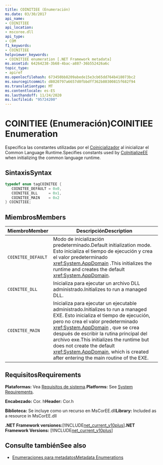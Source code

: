 ```yaml
---
title: COINITIEE (Enumeración)
ms.date: 03/30/2017
api_name:
- COINITIEE
api_location:
- mscoree.dll
api_type:
- COM
f1_keywords:
- COINITIEE
helpviewer_keywords:
- COINITIEE enumeration [.NET Framework metadata]
ms.assetid: 64264238-3b68-4bac-a887-36b552426a6c
topic_type:
- apiref
ms.openlocfilehash: 673450bb8209abede15e3cb65dd764b418073bc2
ms.sourcegitcommit: d8020797a6657d0fbbdff362b80300815f682f94
ms.translationtype: MT
ms.contentlocale: es-ES
ms.lasthandoff: 11/24/2020
ms.locfileid: "95724200"
---
```

# <a name="coinitiee-enumeration"></a><span data-ttu-id="8e408-102">COINITIEE (Enumeración)</span><span class="sxs-lookup"><span data-stu-id="8e408-102">COINITIEE Enumeration</span></span>

<span data-ttu-id="8e408-103">Especifica las constantes utilizadas por el [Coinicializador](../hosting/coinitializeee-function.md) al inicializar el Common Language Runtime.</span><span class="sxs-lookup"><span data-stu-id="8e408-103">Specifies constants used by [CoInitializeEE](../hosting/coinitializeee-function.md) when initializing the common language runtime.</span></span>  
  
## <a name="syntax"></a><span data-ttu-id="8e408-104">Sintaxis</span><span class="sxs-lookup"><span data-stu-id="8e408-104">Syntax</span></span>  
  
```cpp  
typedef enum tagCOINITEE {  
   COINITEE_DEFAULT = 0x0,  
   COINITEE_DLL     = 0x1,  
   COINITEE_MAIN    = 0x2  
} COINITIEE;  
```  
  
## <a name="members"></a><span data-ttu-id="8e408-105">Miembros</span><span class="sxs-lookup"><span data-stu-id="8e408-105">Members</span></span>  
  
|<span data-ttu-id="8e408-106">Miembro</span><span class="sxs-lookup"><span data-stu-id="8e408-106">Member</span></span>|<span data-ttu-id="8e408-107">Descripción</span><span class="sxs-lookup"><span data-stu-id="8e408-107">Description</span></span>|  
|------------|-----------------|  
|`COINITEE_DEFAULT`|<span data-ttu-id="8e408-108">Modo de inicialización predeterminado.</span><span class="sxs-lookup"><span data-stu-id="8e408-108">Default initialization mode.</span></span> <span data-ttu-id="8e408-109">Esto inicializa el tiempo de ejecución y crea el valor predeterminado <xref:System.AppDomain> .</span><span class="sxs-lookup"><span data-stu-id="8e408-109">This initializes the runtime and creates the default <xref:System.AppDomain>.</span></span>|  
|`COINITEE_DLL`|<span data-ttu-id="8e408-110">Inicializa para ejecutar un archivo DLL administrado.</span><span class="sxs-lookup"><span data-stu-id="8e408-110">Initializes to run a managed DLL.</span></span>|  
|`COINITEE_MAIN`|<span data-ttu-id="8e408-111">Inicializa para ejecutar un ejecutable administrado.</span><span class="sxs-lookup"><span data-stu-id="8e408-111">Initializes to run a managed EXE.</span></span> <span data-ttu-id="8e408-112">Esto inicializa el tiempo de ejecución, pero no crea el valor predeterminado <xref:System.AppDomain> , que se crea después de escribir la rutina principal del archivo exe.</span><span class="sxs-lookup"><span data-stu-id="8e408-112">This initializes the runtime but does not create the default <xref:System.AppDomain>, which is created after entering the main routine of the EXE.</span></span>|  
  
## <a name="requirements"></a><span data-ttu-id="8e408-113">Requisitos</span><span class="sxs-lookup"><span data-stu-id="8e408-113">Requirements</span></span>  

 <span data-ttu-id="8e408-114">**Plataformas:** Vea [Requisitos de sistema](../../get-started/system-requirements.md).</span><span class="sxs-lookup"><span data-stu-id="8e408-114">**Platforms:** See [System Requirements](../../get-started/system-requirements.md).</span></span>  
  
 <span data-ttu-id="8e408-115">**Encabezado:** Cor. h</span><span class="sxs-lookup"><span data-stu-id="8e408-115">**Header:** Cor.h</span></span>  
  
 <span data-ttu-id="8e408-116">**Biblioteca:** Se incluye como un recurso en MsCorEE.dll</span><span class="sxs-lookup"><span data-stu-id="8e408-116">**Library:** Included as a resource in MsCorEE.dll</span></span>  
  
 <span data-ttu-id="8e408-117">**.NET Framework versiones:**[!INCLUDE[net_current_v10plus](../../../../includes/net-current-v10plus-md.md)]</span><span class="sxs-lookup"><span data-stu-id="8e408-117">**.NET Framework Versions:** [!INCLUDE[net_current_v10plus](../../../../includes/net-current-v10plus-md.md)]</span></span>  
  
## <a name="see-also"></a><span data-ttu-id="8e408-118">Consulte también</span><span class="sxs-lookup"><span data-stu-id="8e408-118">See also</span></span>

- [<span data-ttu-id="8e408-119">Enumeraciones para metadatos</span><span class="sxs-lookup"><span data-stu-id="8e408-119">Metadata Enumerations</span></span>](metadata-enumerations.md)
